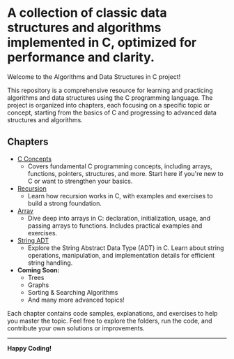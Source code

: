 # A collection of classic data structures and algorithms implemented in C, optimized for performance and clarity.
Welcome to the Algorithms and Data Structures in C project!

This repository is a comprehensive resource for learning and practicing algorithms and data structures using the C programming language. The project is organized into chapters, each focusing on a specific topic or concept, starting from the basics of C and progressing to advanced data structures and algorithms.


## Chapters

- [C Concepts](c_concepts/)
	- Covers fundamental C programming concepts, including arrays, functions, pointers, structures, and more. Start here if you're new to C or want to strengthen your basics.
- [Recursion](recursion/)
	- Learn how recursion works in C, with examples and exercises to build a strong foundation.
- [Array](array/)
	- Dive deep into arrays in C: declaration, initialization, usage, and passing arrays to functions. Includes practical examples and exercises.
- [String ADT](strings/)
	- Explore the String Abstract Data Type (ADT) in C. Learn about string operations, manipulation, and implementation details for efficient string handling.
- **Coming Soon:**
	- Trees
	- Graphs
	- Sorting & Searching Algorithms
	- And many more advanced topics!

Each chapter contains code samples, explanations, and exercises to help you master the topic. Feel free to explore the folders, run the code, and contribute your own solutions or improvements.

---
**Happy Coding!**

